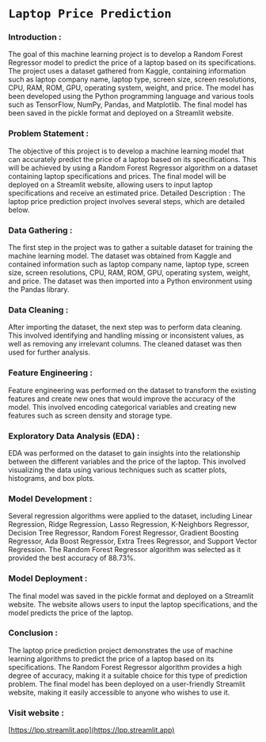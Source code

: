 # `Laptop Price Prediction`

### Introduction  : 

The goal of this machine learning project is to develop a Random Forest Regressor model to predict the price of a laptop based on its specifications. The project uses a dataset gathered from Kaggle, containing information such as laptop company name, laptop type, screen size, screen resolutions, CPU, RAM, ROM, GPU, operating system, weight, and price. The model has been developed using the Python programming language and various tools such as TensorFlow, NumPy, Pandas, and Matplotlib. The final model has been saved in the pickle format and deployed on a Streamlit website.

### Problem Statement : 
The objective of this project is to develop a machine learning model that can accurately predict the price of a laptop based on its specifications. This will be achieved by using a Random Forest Regressor algorithm on a dataset containing laptop specifications and prices. The final model will be deployed on a Streamlit website, allowing users to input laptop specifications and receive an estimated price.
Detailed Description : 
The laptop price prediction project involves several steps, which are detailed below.
### Data Gathering : 

The first step in the project was to gather a suitable dataset for training the machine learning model. The dataset was obtained from Kaggle and contained information such as laptop company name, laptop type, screen size, screen resolutions, CPU, RAM, ROM, GPU, operating system, weight, and price. The dataset was then imported into a Python environment using the Pandas library.

### Data Cleaning : 

After importing the dataset, the next step was to perform data cleaning. This involved identifying and handling missing or inconsistent values, as well as removing any irrelevant columns. The cleaned dataset was then used for further analysis.

### Feature Engineering : 

Feature engineering was performed on the dataset to transform the existing features and create new ones that would improve the accuracy of the model. This involved encoding categorical variables and creating new features such as screen density and storage type.

### Exploratory Data Analysis (EDA) : 

EDA was performed on the dataset to gain insights into the relationship between the different variables and the price of the laptop. This involved visualizing the data using various techniques such as scatter plots, histograms, and box plots.

### Model Development : 

Several regression algorithms were applied to the dataset, including Linear Regression, Ridge Regression, Lasso Regression, K-Neighbors Regressor, Decision Tree Regressor, Random Forest Regressor, Gradient Boosting Regressor, Ada Boost Regressor, Extra Trees Regressor, and Support Vector Regression. The Random Forest Regressor algorithm was selected as it provided the best accuracy of 88.73%.

### Model Deployment :

The final model was saved in the pickle format and deployed on a Streamlit website. The website allows users to input the laptop specifications, and the model predicts the price of the laptop.



### Conclusion : 

The laptop price prediction project demonstrates the use of machine learning algorithms to predict the price of a laptop based on its specifications. The Random Forest Regressor algorithm provides a high degree of accuracy, making it a suitable choice for this type of prediction problem. The final model has been deployed on a user-friendly Streamlit website, making it easily accessible to anyone who wishes to use it.

### Visit website :
[https://lpp.streamlit.app](https://lpp.streamlit.app)